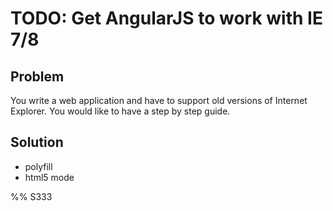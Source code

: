 # TODO: Get AngularJS to work with IE 7/8

## Problem

You write a web application and have to support old versions of Internet Explorer. You would like to have a step by step guide.

## Solution









* polyfill
* html5 mode



%% S333